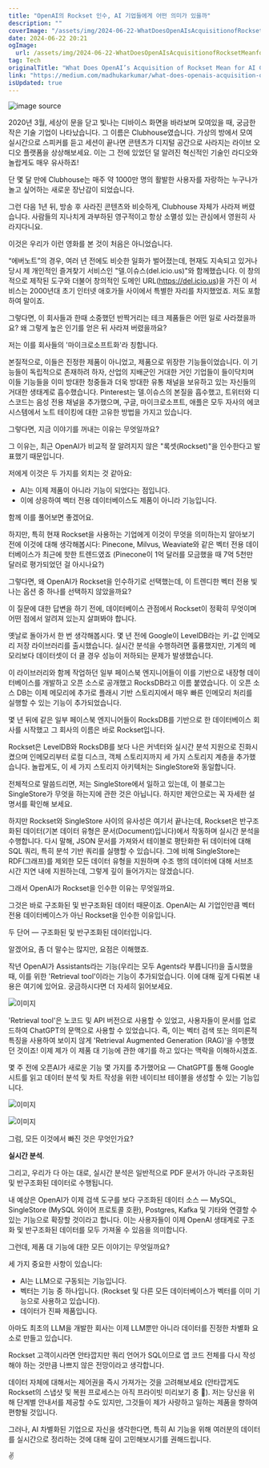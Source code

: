 ```yaml
---
title: "OpenAI의 Rockset 인수, AI 기업들에게 어떤 의미가 있을까"
description: ""
coverImage: "/assets/img/2024-06-22-WhatDoesOpenAIsAcquisitionofRocksetMeanforAICompanies_0.png"
date: 2024-06-22 20:21
ogImage:
  url: /assets/img/2024-06-22-WhatDoesOpenAIsAcquisitionofRocksetMeanforAICompanies_0.png
tag: Tech
originalTitle: "What Does OpenAI’s Acquisition of Rockset Mean for AI Companies?"
link: "https://medium.com/madhukarkumar/what-does-openais-acquisition-of-rockset-mean-for-ai-companies-196211b25468"
isUpdated: true
---
```


![image source](/assets/img/2024-06-22-WhatDoesOpenAIsAcquisitionofRocksetMeanforAICompanies_0.png)

2020년 3월, 세상이 문을 닫고 빛나는 디바이스 화면을 바라보며 모여있을 때, 궁금한 작은 기술 기업이 나타났습니다. 그 이름은 Clubhouse였습니다. 가상의 방에서 모여 실시간으로 스피커를 듣고 세션이 끝나면 콘텐츠가 디지털 공간으로 사라지는 라이브 오디오 플랫폼을 상상해보세요. 이는 그 전에 있었던 덜 알려진 혁신적인 기술인 라디오와 놀랍게도 매우 유사하죠!

단 몇 달 만에 Clubhouse는 매주 약 1000만 명의 활발한 사용자를 자랑하는 누구나가 놀고 싶어하는 새로운 장난감이 되었습니다.

그런 다음 1년 뒤, 방송 후 사라진 콘텐츠와 비슷하게, Clubhouse 자체가 사라져 버렸습니다. 사람들의 지나치게 과부하된 영구적이고 항상 소멸성 있는 관심에서 영원히 사라지다니요.

이것은 우리가 이런 영화를 본 것이 처음은 아니었습니다.

<div class="content-ad"></div>

“에버노트”의 경우, 여러 년 전에도 비슷한 일화가 벌어졌는데, 현재도 지속되고 있거나 당시 제 개인적인 즐겨찾기 서비스인 "델.이슈스(del.icio.us)"와 함께했습니다. 이 창의적으로 제작된 도구와 더불어 창의적인 도메인 URL(https://del.icio.us)을 가진 이 서비스는 2000년대 초기 인터넷 애호가들 사이에서 특별한 자리를 차지했었죠. 저도 포함하여 말이죠.

그렇다면, 이 회사들과 한때 소중했던 반짝거리는 테크 제품들은 어떤 일로 사라졌을까요? 왜 그렇게 높은 인기를 얻은 뒤 사라져 버렸을까요?

저는 이를 회사들의 '마이크로소프트화'라 칭합니다.

본질적으로, 이들은 진정한 제품이 아니었고, 제품으로 위장한 기능들이었습니다. 이 기능들이 독립적으로 존재하려 하자, 산업의 지배군인 거대한 거인 기업들이 들이닥치며 이들 기능들을 이미 방대한 청중들과 더욱 방대한 유통 채널을 보유하고 있는 자신들의 거대한 생태계로 흡수했습니다. Pinterest는 델.이슈스의 본질을 흡수했고, 트위터와 디스코드는 음성 전용 채널을 추가했으며, 구글, 마이크로소프트, 애플은 모두 자사의 에코 시스템에서 노트 테이킹에 대한 고유한 방법을 가지고 있습니다.

그렇다면, 지금 이야기를 꺼내는 이유는 무엇일까요?

그 이유는, 최근 OpenAI가 비교적 잘 알려지지 않은 "록셋(Rockset)"을 인수한다고 발표했기 때문입니다.

저에게 이것은 두 가지를 외치는 것 같아요:

- AI는 이제 제품이 아니라 기능이 되었다는 점입니다.
- 이에 상응하여 벡터 전용 데이터베이스도 제품이 아니라 기능입니다.

<div class="content-ad"></div>

함께 이를 풀어보면 좋겠어요.

하지만, 특히 현재 Rockset을 사용하는 기업에게 이것이 무엇을 의미하는지 알아보기 전에 이것에 대해 생각해봅시다: Pinecone, Milvus, Weaviate와 같은 벡터 전용 데이터베이스가 최근에 핫한 트렌드였죠 (Pinecone이 1억 달러를 모금했을 때 7억 5천만 달러로 평가되었던 걸 아시나요?)

그렇다면, 왜 OpenAI가 Rockset을 인수하기로 선택했는데, 이 트렌디한 벡터 전용 빛나는 옵션 중 하나를 선택하지 않았을까요?

이 질문에 대한 답변을 하기 전에, 데이터베이스 관점에서 Rockset이 정확히 무엇이며 어떤 점에서 알려져 있는지 살펴봐야 합니다.

옛날로 돌아가서 한 번 생각해봅시다. 몇 년 전에 Google이 LevelDB라는 키-값 인메모리 저장 라이브러리를 출시했습니다. 실시간 분석을 수행하려면 훌륭했지만, 기계의 메모리보다 데이터셋이 더 클 경우 성능이 저하되는 문제가 발생했습니다.

<div class="content-ad"></div>

이 라이브러리와 함께 작업하던 일부 페이스북 엔지니어들이 이를 기반으로 내장형 데이터베이스를 개발하고 오픈 소스로 공개했고 RocksDB라고 이름 붙였습니다. 이 오픈 소스 DB는 이제 메모리에 추가로 플래시 기반 스토리지에서 매우 빠른 인메모리 처리를 실행할 수 있는 기능이 추가되었습니다.

몇 년 뒤에 같은 일부 페이스북 엔지니어들이 RocksDB를 기반으로 한 데이터베이스 회사를 시작했고 그 회사의 이름은 바로 Rockset입니다.

Rockset은 LevelDB와 RocksDB를 보다 나은 커넥터와 실시간 분석 지원으로 진화시켰으며 인메모리부터 로컬 디스크, 객체 스토리지까지 세 가지 스토리지 계층을 추가했습니다. 놀랍게도, 이 세 가지 스토리지 아키텍처는 SingleStore와 동일합니다.

전체적으로 말씀드리면, 저는 SingleStore에서 일하고 있는데, 이 블로그는 SingleStore가 무엇을 하는지에 관한 것은 아닙니다. 하지만 제안으로는 꼭 자세한 설명서를 확인해 보세요.

<div class="content-ad"></div>

하지만 Rockset와 SingleStore 사이의 유사성은 여기서 끝나는데, Rockset은 반구조화된 데이터(기본 데이터 유형은 문서(Document)입니다)에서 작동하며 실시간 분석을 수행합니다. 다시 말해, JSON 문서를 가져와서 테이블로 평탄화한 뒤 데이터에 대해 SQL 쿼리, 특히 분석 기반 쿼리를 실행할 수 있습니다. 그에 비해 SingleStore는 RDF(그래프)를 제외한 모든 데이터 유형을 지원하며 수조 행의 데이터에 대해 서브초 시간 지연 내에 지원하는데, 그렇게 깊이 들어가지는 않겠습니다.

그래서 OpenAI가 Rockset을 인수한 이유는 무엇일까요.

그것은 바로 구조화된 및 반구조화된 데이터 때문이죠. OpenAI는 AI 기업인만큼 벡터 전용 데이터베이스가 아닌 Rockset을 인수한 이유입니다.

두 단어 — 구조화된 및 반구조화된 데이터입니다.

<div class="content-ad"></div>

알겠어요, 좀 더 말수는 많지만, 요점은 이해했죠.

작년 OpenAI가 Assistants라는 기능(우리는 모두 Agents라 부릅니다!)을 출시했을 때, 이를 위한 'Retrieval tool'이라는 기능이 추가되었습니다. 이에 대해 깊게 다뤄본 내용은 여기에 있어요. 궁금하시다면 더 자세히 읽어보세요.

![이미지](/assets/img/2024-06-22-WhatDoesOpenAIsAcquisitionofRocksetMeanforAICompanies_1.png)

'Retrieval tool'은 노코드 및 API 버전으로 사용할 수 있었고, 사용자들이 문서를 업로드하여 ChatGPT의 문맥으로 사용할 수 있었습니다. 즉, 이는 벡터 검색 또는 의미론적 특징을 사용하여 보이지 않게 'Retrieval Augmented Generation (RAG)'을 수행했던 것이죠! 이제 제가 이 제품 대 기능에 관한 얘기를 하고 있다는 맥락을 이해하시겠죠.

<div class="content-ad"></div>

몇 주 전에 오픈AI가 새로운 기능 몇 가지를 추가했어요 — ChatGPT를 통해 Google 시트를 읽고 데이터 분석 및 차트 작성을 위한 네이티브 테이블을 생성할 수 있는 기능입니다.

![이미지](https://miro.medium.com/v2/resize:fit:1400/1*LuTKTHUEixnuGyclfYrkvA.gif)

![이미지](https://miro.medium.com/v2/resize:fit:1400/1*EcgEBtqEFLEt2eYgA80eBg.gif)

그럼, 모든 이것에서 빠진 것은 무엇인가요?

<div class="content-ad"></div>

**실시간 분석**.

그리고, 우리가 다 아는 대로, 실시간 분석은 일반적으로 PDF 문서가 아니라 구조화된 및 반구조화된 데이터로 수행됩니다.

내 예상은 OpenAI가 이제 검색 도구를 보다 구조화된 데이터 소스 — MySQL, SingleStore (MySQL 와이어 프로토콜 호환), Postgres, Kafka 및 기타와 연결할 수 있는 기능으로 확장할 것이라고 합니다. 이는 사용자들이 이제 OpenAI 생태계로 구조화 및 반구조화된 데이터를 모두 가져올 수 있음을 의미합니다.

그런데, 제품 대 기능에 대한 모든 이야기는 무엇일까요?

<div class="content-ad"></div>

세 가지 중요한 사항이 있습니다:

- AI는 LLM으로 구동되는 기능입니다.
- 벡터는 기능 중 하나입니다. (Rockset 및 다른 모든 데이터베이스가 벡터를 이미 기능으로 사용하고 있습니다).
- 데이터가 진짜 제품입니다.

아마도 최초의 LLM을 개발한 회사는 이제 LLM뿐만 아니라 데이터를 진정한 차별화 요소로 만들고 있습니다.

Rockset 고객이시라면 안타깝지만 쿼리 언어가 SQL이므로 앱 코드 전체를 다시 작성해야 하는 것만큼 나쁘지 않은 전망이라고 생각합니다.

<div class="content-ad"></div>

데이터 자체에 대해서는 제어권을 즉시 가져가는 것을 고려해보세요 (안타깝게도 Rockset의 스냅샷 및 복원 프로세스는 아직 프라이빗 미리보기 중 🫣). 저는 당신을 위해 단계별 안내서를 제공할 수도 있지만, 그것들이 제가 사랑하고 일하는 제품을 향하여 편향될 것입니다.

그러나, AI 차별화된 기업으로 자신을 생각한다면, 특히 AI 기능을 위해 여러분의 데이터를 실시간으로 정리하는 것에 대해 깊이 고민해보시기를 권해드립니다.

✌️
